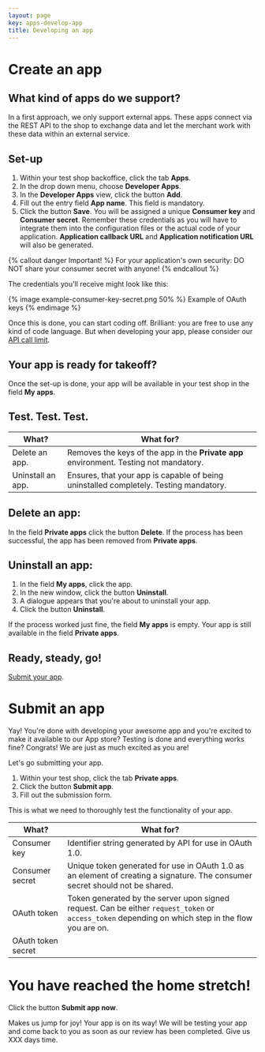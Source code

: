 ```yaml
---
layout: page
key: apps-develop-app
title: Developing an app
---
```


# Create an app

## What kind of apps do we support?
In a first approach, we only support external apps. These apps connect via the REST API to the shop to exchange data and let the merchant work with these data within an external service.

## Set-up
1. Within your test shop backoffice, click the tab **Apps**.
2. In the drop down menu, choose **Developer Apps**.
3. In the **Developer Apps** view, click the button **Add**.
3. Fill out the entry field **App name**. This field is mandatory.
4. Click the button **Save**. You will be assigned a unique **Consumer key** and **Consumer secret**. Remember these credentials as you will have to integrate them into the configuration files or the actual code of your application. **Application callback URL** and **Application notification URL** will also be generated.

{% callout danger Important! %}
For your application's own security: DO NOT share your consumer secret with anyone!
{% endcallout %}

The credentials you'll receive might look like this:

{% image example-consumer-key-secret.png 50% %}
Example of OAuth keys
{% endimage %}

Once this is done, you can start coding off. Brilliant: you are free to use any kind of code language.
But when developing your app, please consider our [API call limit](page:apps-using-the-api#api-call-limit).

## Your app is ready for takeoff?

Once the set-up is done, your app will be available in your test shop in the field **My apps**.

## Test. Test. Test.

| What?             | What for?                                                                              |
|-------------------|----------------------------------------------------------------------------------------|
| Delete an app.    | Removes the keys of the app in the **Private app** environment. Testing not mandatory. |
| Uninstall an app. | Ensures, that your app is capable of being uninstalled completely. Testing mandatory.  |

## Delete an app:

In the field **Private apps** click the button **Delete**.
If the process has been successful, the app has been removed from **Private apps**.

## Uninstall an app:

1. In the field **My apps**, click the app.
2. In the new window, click the button **Uninstall**.
3. A dialogue appears that you're about to uninstall your app.
4. Click the button **Uninstall**.

If the process worked just fine, the field **My apps** is empty.
Your app is still available in the field **Private apps**.

## Ready, steady, go!

[Submit your app](page:apps-develop-app#submit-an-app).

# Submit an app

Yay! You're done with developing your awesome app and you're excited to make it available to our App store? Testing is done and everything works fine? Congrats! We are just as much excited as you are!

Let's go submitting your app.

1. Within your test shop, click the tab **Private apps**.
2. Click the button **Submit app**.
3. Fill out the submission form.

This is what we need to thoroughly test the functionality of your app.

| What?              | What for?                                                                                                                                          |
|--------------------|----------------------------------------------------------------------------------------------------------------------------------------------------|
| Consumer key       | Identifier string generated by API for use in OAuth 1.0.                                                                                           |
| Consumer secret    | Unique token generated for use in OAuth 1.0 as an element of creating a signature. The consumer secret should not be shared.                       |
| OAuth token        | Token generated by the server upon signed request. Can be either `request_token` or `access_token` depending on which step in the flow you are on. |
| OAuth token secret |                                                                                                                                                    |

# You have reached the home stretch!

Click the button **Submit app now**.

Makes us jump for joy! Your app is on its way! We will be testing your app and come back to you as soon as our review has been completed. Give us XXX days time.
